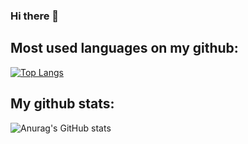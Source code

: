 ### Hi there 👋

## Most used languages on my github:


[![Top Langs](https://github-readme-stats.vercel.app/api/top-langs/?username=5qemeister&theme=radical&langs_count=8)](https://github.com/anuraghazra/github-readme-stats)


## My github stats:

![Anurag's GitHub stats](https://github-readme-stats.vercel.app/api?username=5qemeister&theme=radical&show_icons=true)
